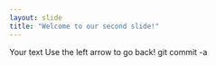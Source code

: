 ```yaml
---
layout: slide
title: "Welcome to our second slide!"
---
```

Your text
Use the left arrow to go back!
git commit -a

